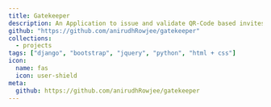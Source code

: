 ```yaml
---
title: Gatekeeper
description: An Application to issue and validate QR-Code based invites via email to school students
github: "https://github.com/anirudhRowjee/gatekeeper"
collections:
  - projects
tags: ["django", "bootstrap", "jquery", "python", "html + css"]
icon:
  name: fas
  icon: user-shield
meta:
  github: https://github.com/anirudhRowjee/gatekeeper
---
```

